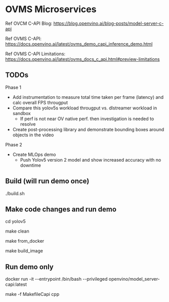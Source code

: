 # OVMS Microservices


Ref OVCM C-API Blog: https://blog.openvino.ai/blog-posts/model-server-c-api

Ref OVMS C-API: https://docs.openvino.ai/latest/ovms_demo_capi_inference_demo.html

Ref OVMS C-API Limitations: https://docs.openvino.ai/latest/ovms_docs_c_api.html#preview-limitations


## TODOs

Phase 1
- Add instrumentation to measure total time taken per frame (latency) and calc overall FPS througput
- Compare this yolov5s workload througput vs. dlstreamer workload in sandbox
  - If perf is not near OV native perf. then investigation is needed to resolve
- Create post-processing library and demonstrate bounding boxes around objects in the video

Phase 2
- Create MLOps demo
  - Push Yolov5 version 2 model and show increased accuracy with no downtime



## Build (will run demo once)
./build.sh


## Make code changes and run demo
cd yolov5

make clean

make from_docker

make build_image


## Run demo only
docker run -it --entrypoint /bin/bash --privileged openvino/model_server-capi:latest 

make -f MakefileCapi cpp


